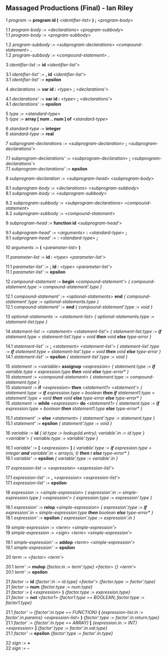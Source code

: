 ## Massaged Productions (Final) - Ian Riley

1 _program_ := **program id (** <_identifier-list_> **) ;** <_program-body_>

1.1 _program-body_ := <_declarations_> <_program-subbody_> <br>
1.1 _program-body_ := <_program-subbody_>

1.2 _program-subbody_ := <_subprogram-declarations_> <_compound-statement_> **.** <br>
1.2 _program-subbody_ := <_compound-statement_> **.**

3 _identifier-list_ := **id** <_identifier-list'_>

3.1 _identifier-list'_ := **, id** <_identifier-list'_> <br>
3.1 _identifier-list'_ := **epsilon**

4 _declarations_ := **var id :** <_type_> **;** <_declarations'_>

4.1 _declarations'_ := **var id :** <_type_> **;** <_declarations'_> <br>
4.1 _declarations'_ := **epsilon**

5 _type_ := <_standard-type_> <br>
5 _type_ := **array [ num .. num ] of** <_standard-type_>

6 _standard-type_ := **integer** <br>
6 _standard-type_ := **real**

7 _subprogram-declarations_ := <_subprogram-declaration_> **;** <_subprogram-declarations'_>

7.1 _subprogram-declarations'_ := <_subprogram-declaration_> **;** <_subprogram-declarations'_> <br>
7.1 _subprogram-declarations'_ := **epsilon**

8 _subprogram-declaration_ := <_subprogram-head_> <_subprogram-body_>

8.1 _subprogram-body_ := <_declarations_> <_subprogram-subbody_> <br>
8.1 _subprogram-body_ := <_subprogram-subbody_>

8.2 _subprogram-subbody_ := <_subprogram-declarations_> <_compound-statement_> <br>
8.2 _subprogram-subbody_ := <_compound-statement_>

9 _subprogram-head_ := **function id** <_subprogram-head'_>

9.1 _subprogram-head'_ := <_arguments_> **:** <_standard-type_> **;** <br>
9.1 _subprogram-head'_ := **:** <_standard-type_> **;**

10 _arguments_ := **(** <_parameter-list_> **)**

11 _parameter-list_ := **id :** <_type_> <_parameter-list'_>

11.1 _parameter-list'_ := **; id :** <_type_> <_parameter-list'_> <br>
11.1 _parameter-list'_ := **epsilon**

12 _compound-statement_ := **begin** <_compound-statement'_> _{ compound-statement.type := compound-statement'.type }_

12.1 _compound-statement'_ := <_optional-statements_> **end** _{ compound-statement'.type := optional-statements.type }_ <br>
12.1 _compound-statement'_ := **end** _{ compound-statement'.type := void }_

13 _optional-statements_ := <_statement-list_> _{ optional-statements.type := statement-list.type }_

14 _statement-list_ := <_statement_> <_statement-list'_> _{ statement-list.type := **if** statement.type = statement-list'.type = void **then** void **else** type-error }_

14.1 _statement-list'_ := **;** <_statement_> <_statement-list'_> _{ statement-list'.type := **if** statement.type = statement-list'.type = void **then** void **else** type-error }_ <br>
14.1 _statement-list'_ := **epsilon** _{ statement-list'.type := void }_

15 _statement_ := <_variable_> **assignop** <_expression_> _{ statement.type := **if** variable.type = expression.type **then** void **else** type-error* }_ <br>
15 _statement_ := <_compound-statement_> _{ statement.type := compound-statement.type }_ <br>
15 _statement_ := **if** <_expression_> **then** <_statement1_> <_statement'_> _{ statement.type := **if** expression.type = boolean **then** **if** statement1.type = statement'.type = void **then** void **else** type-error **else** type-error* }_ <br>
15 _statement_ := **while** <_expression_> **do** <_statement1_> _{ statement.type := **if** expression.type = boolean **then** statement1.type **else** type-error* }_

15.1 _statement'_ := **else** <_statement_> _{ statement'.type := statement.type }_ <br>
15.1 _statement'_ := **epsilon** _{ statement'.type := void }_

16 _variable_ := **id** _{ id.type := lookup(id.entry); variable'.in := id.type }_ <_variable'_> _{ variable.type := variable'.type }_

16.1 _variable'_ := **[** <_expression_> **]** _{ variable'.type := **if** expression.type = integer **and** variable'.in = array(s, t) **then** t **else** type-error* }_ <br>
16.1 _variable'_ := **epsilon** _{ variable'.type := variable'.in }_

17 _expression-list_ := <_expression_> <_expression-list'_>

17.1 _expression-list'_ := **,** <_expression_> <_expression-list'_> <br>
17.1 _expression-list'_ := **epsilon**

18 _expression_ := <_simple-expression_> _{ expression'.in := simple-expression.type }_ <_expression'_> _{ expression.type := expression'.type }_

18.1 _expression'_ := **relop** <_simple-expression_> _{ expression'.type := **if** expression'.in = simple-expression.type **then** boolean **else** type-error* }_ <br>
18.1 _expression'_ := **epsilon** _{ expression'.type := expression'.in }_

19 _simple-expression_ := <_term_> <_simple-expression'_> <br>
19 _simple-expression_ := <_sign_> <_term_> <_simple-expression'_>

19.1 _simple-expression'_ := **addop** <_term_> <_simple-expression'_> <br>
19.1 _simple-expression'_ := **epsilon**

20 _term_ := <_factor_> <_term'_>

20.1 _term'_ := **mulop** _{factor.in := term'.type}_ <_factor_> _{}_ <_term'_> <br>
20.1 _term'_ := **epsilon**

21 _factor_ := **id** _{factor'.in := id.type}_ <_factor'_> _{factor.type := factor'.type}_<br>
21 _factor_ := **num** _{factor.type := num.type}_ <br>
21 _factor_ := **(** <_expression_> **)** _{factor.type := expression.type}_ <br>
21 _factor_ := **not** <_factor1_> _{factor1.type == BOOLEAN; factor.type := factor1.type}_ 

21.1 _factor'_ := _{factor'.in.type == FUNCTION}_ **(** _{expression-list.in := factor'.in.params}_ <_expression-list_> **)** _{factor'.type := factor'.in.return.type}_<br>
21.1 _factor'_ := _{factor'.in.type == ARRAY}_ **[** _{expression.in := INT}_ <_expression_> **]** _{factor'.type := factor'.in.val.type}_<br>
21.1 _factor'_ := **epsilon** _{factor'.type := factor'.in.type}_

22 _sign_ := **+** <br>
22 _sign_ := **-**
